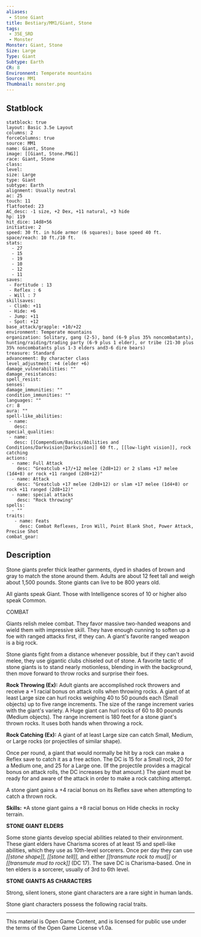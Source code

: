 ```yaml
---
aliases:
 - Stone Giant
title: Bestiary/MM1/Giant, Stone
tags: 
 - 35E_SRD
 - Monster
Monster: Giant, Stone
Size: Large
Type: Giant
Subtype: Earth
CR: 8
Environnent: Temperate mountains
Source: MM1
Thumbnail: monster.png
---
```


## Statblock

```statblock
statblock: true
layout: Basic 3.5e Layout
columns: 2
forceColumns: true
source: MM1 
name: Giant, Stone
image: [[Giant, Stone.PNG]]
race: Giant, Stone
class: 
level: 
size: Large
type: Giant
subtype: Earth
alignment: Usually neutral
ac: 25
touch: 11
flatfooted: 23
AC_desc: -1 size, +2 Dex, +11 natural, +3 hide
hp: 119
hit_dice: 14d8+56
initiative: 2
speed: 30 ft. in hide armor (6 squares); base speed 40 ft.
space/reach: 10 ft./10 ft.
stats:
  - 27
  - 15
  - 19
  - 10
  - 12
  - 11
saves:
 - Fortitude : 13
 - Reflex : 6
 - Will : 7
skillsaves:
 - Climb: +11
 - Hide: +6
 - Jump: +11
 - Spot: +12
base_attack/grapple: +10/+22
environment: Temperate mountains
organization: Solitary, gang (2-5), band (6-9 plus 35% noncombatants), hunting/raiding/trading party (6-9 plus 1 elder), or tribe (21-30 plus 35% noncombatants plus 1-3 elders and3-6 dire bears)
treasure: Standard
advancement: By character class
level_adjustment: +4 (elder +6)
damage_vulnerabilities: ""
damage_resistances: 
spell_resist: 
senses: 
damage_immunities: ""
condition_immunities: ""
languages: ""
cr: 8
aura: ""
spell-like_abilities:
 - name: 
   desc: 
special_qualities:
 - name:
   desc: [[Compendium/Basics/Abilities and Conditions/Darkvision|Darkvision]] 60 ft., [[low-light vision]], rock catching
actions:
  - name: Full Attack
    desc: "Greatclub +17/+12 melee (2d8+12) or 2 slams +17 melee (1d4+8) or rock +11 ranged (2d8+12)"
  - name: Attack
    desc: "Greatclub +17 melee (2d8+12) or slam +17 melee (1d4+8) or rock +11 ranged (2d8+12)"
  - name: special attacks
    desc: "Rock throwing"
spells:
  - ""
traits:
   - name: Feats
     desc: Combat Reflexes, Iron Will, Point Blank Shot, Power Attack, Precise Shot
combat_gear:  
```

## Description



Stone giants prefer thick leather garments, dyed in shades of brown and gray to match the stone around them. Adults are about 12 feet tall and weigh about 1,500 pounds. Stone giants can live to be 800 years old.

All giants speak Giant. Those with Intelligence scores of 10 or higher also speak Common.

COMBAT

Giants relish melee combat. They favor massive two-handed weapons and wield them with impressive skill. They have enough cunning to soften up a foe with ranged attacks first, if they can. A giant's favorite ranged weapon is a big rock.

Stone giants fight from a distance whenever possible, but if they can't avoid melee, they use gigantic clubs chiseled out of stone. A favorite tactic of stone giants is to stand nearly motionless, blending in with the background, then move forward to throw rocks and surprise their foes.


**Rock Throwing (Ex):** Adult giants are accomplished rock throwers and receive a +1 racial bonus on attack rolls when throwing rocks. A giant of at least Large size can hurl rocks weighing 40 to 50 pounds each (Small objects) up to five range increments. The size of the range increment varies with the giant's variety. A Huge giant can hurl rocks of 60 to 80 pounds (Medium objects). The range increment is 180 feet for a stone giant's thrown rocks. It uses both hands when throwing a rock.


**Rock Catching (Ex):** A giant of at least Large size can catch Small, Medium, or Large rocks (or projectiles of similar shape).

Once per round, a giant that would normally be hit by a rock can make a Reflex save to catch it as a free action. The DC is 15 for a Small rock, 20 for a Medium one, and 25 for a Large one. (If the projectile provides a magical bonus on attack rolls, the DC increases by that amount.) The giant must be ready for and aware of the attack in order to make a rock catching attempt.

A stone giant gains a +4 racial bonus on its Reflex save when attempting to catch a thrown rock.


**Skills:** *A stone giant gains a +8 racial bonus on Hide checks in rocky terrain.


**STONE GIANT ELDERS**


Some stone giants develop special abilities related to their environment. These giant elders have Charisma scores of at least 15 and spell-like abilities, which they use as 10th-level sorcerers. Once per day they can use *[[stone shape]], [[stone tell]],* and either *[[transmute rock to mud]]* or *[[transmute mud to rock]]* (DC 17). The save DC is Charisma-based. One in ten elders is a sorcerer, usually of 3rd to 6th level.


**STONE GIANTS AS CHARACTERS**


Strong, silent loners, stone giant characters are a rare sight in human lands.

Stone giant characters possess the following racial traits.

---

This material is Open Game Content, and is licensed for public use under the terms of the Open Game License v1.0a.
